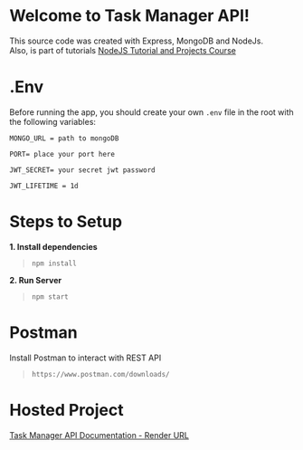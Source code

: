 
# Welcome to Task Manager API!

This source code was created with Express, MongoDB and NodeJs.  
Also, is part of tutorials [  NodeJS Tutorial and Projects Course](https://www.udemy.com/course/nodejs-tutorial-and-projects-course/) 

# .Env
Before running the app, you should create your own `.env` file in the root with the following variables:

    MONGO_URL = path to mongoDB

    PORT= place your port here

    JWT_SECRET= your secret jwt password

    JWT_LIFETIME = 1d

# Steps to Setup
 **1. Install dependencies**
  >`npm install`
  
 **2. Run Server**
>`npm start`


# Postman
Install Postman to interact with REST API
>`https://www.postman.com/downloads/`

# Hosted Project

[Task Manager API Documentation - Render URL](https://ecommerce-api-nvhn.onrender.com/)
